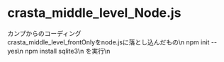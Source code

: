 # crasta_middle_level_Node.js
カンプからのコーディング<br>
crasta_middle_level_frontOnlyをnode.jsに落とし込んだもの\n
npm init --yes\n
npm install sqlite3\n
を実行\n
